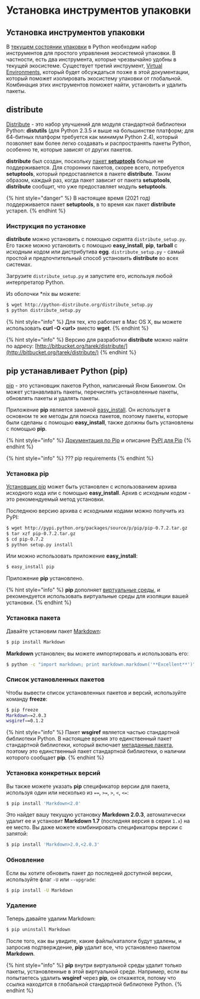 # Установка инструментов упаковки

## Установка инструментов упаковки

В [текущем состоянии упаковки](vvedenie-v-upakovku.md#tekushee-sostoyanie-upakovki) в Python необходим набор инструментов для простого управления экосистемой упаковки. В частности, есть два инструмента, которые чрезвычайно удобны в текущей экосистеме. Существует третий инструмент, [Virtual Environments](virtualnye-okruzheniya.md), который будет обсуждаться позже в этой документации, который поможет изолировать экосистему упаковки от глобальной. Комбинация этих инструментов поможет найти, установить и удалить пакеты.

## distribute

[Distribute](https://pypi.org/project/distribute/) - это набор улучшений для модуля стандартной библиотеки Python: **distutils** (для Python 2.3.5 и выше на большинстве платформ; для 64-битных платформ требуется как минимум Python 2.4), который позволяет вам более легко создавать и распространять пакеты Python, особенно те, которые зависят от других пакетов.

**distribute** был создан, поскольку [пакет **setuptools**](https://pypi.org/project/setuptools/) больше не поддерживается. Для сторонних пакетов, скорее всего, потребуется **setuptools**, который предоставляется в пакете **distribute**. Таким образом, каждый раз, когда пакет зависит от пакета **setuptools**, **distribute** сообщит, что уже предоставляет модуль **setuptools**.

{% hint style="danger" %}
В настоящее время (2021 год) поддерживается пакет **setuptools**, в то время как пакет **distribute** устарел.
{% endhint %}

### Инструкция по установке

**distribute** можно установить с помощью скрипта `distribute_setup.py`. Его также можно установить с помощью **easy\_install**, **pip**, **tarball** с исходным кодом или дистрибутива **egg**. `distribute_setup.py` - самый простой и предпочтительный способ установить **distribute** во всех системах.

Загрузите `distribute_setup.py` и запустите его, используя любой интерпретатор Python.

Из оболочки \*nix вы можете:

```bash
$ wget http://python-distribute.org/distribute_setup.py
$ python distribute_setup.py
```

{% hint style="info" %}
Для тех, кто работает в Mac OS X, вы можете использовать **curl -O \<url>** вместо **wget**.
{% endhint %}

{% hint style="info" %}
Версию для разработки **distribute** можно найти по адресу: [http://bitbucket.org/tarek/distribute/](http://bitbucket.org/tarek/distribute/)
{% endhint %}

## pip устанавливает Python (pip)

[pip](https://pypi.org/project/pip/) - это установщик пакетов Python, написанный Яном Бикингом. Он может устанавливать пакеты, перечислять установленные пакеты, обновлять пакеты и удалять пакеты.

Приложение **pip** является заменой [easy\_install](http://peak.telecommunity.com/DevCenter/EasyInstall). Он использует в основном те же методы для поиска пакетов, поэтому пакеты, которые были сделаны с помощью **easy\_install**, также должны быть установлены с помощью **pip**.

{% hint style="info" %}
[Документация по Pip](https://pip.pypa.io/en/stable/) и описание [PyPI для Pip](https://pypi.org/project/pip/)
{% endhint %}

{% hint style="info" %}
??? pip requirements
{% endhint %}

### Установка pip

[Установщик pip](https://pip.pypa.io/en/stable/installing/) может быть установлен с использованием архива исходного кода или с помощью **easy\_install**. Архив с исходным кодом - это рекомендуемый метод установки.

Последнюю версию архива с исходными кодами можно получить из PyPI:

```bash
$ wget http://pypi.python.org/packages/source/p/pip/pip-0.7.2.tar.gz
$ tar xzf pip-0.7.2.tar.gz
$ cd pip-0.7.2
$ python setup.py install
```

Или можно использовать приложение **easy\_install**:

```bash
$ easy_install pip
```

Приложение **pip** установлено.

{% hint style="info" %}
**pip** дополняет [виртуальные среды](virtualnye-okruzheniya.md), и рекомендуется использовать виртуальные среды для изоляции вашей установки.
{% endhint %}

### Установка пакета

Давайте установим пакет [Markdown](https://pypi.org/project/Markdown/):

```bash
$ pip install Markdown
```

**Markdown** установлен; вы можете импортировать и использовать его:

```bash
$ python -c "import markdown; print markdown.markdown('**Excellent**')"
```

### Список установленных пакетов

Чтобы вывести список установленных пакетов и версий, используйте команду **freeze**:

```bash
$ pip freeze
Markdown==2.0.3
wsgiref==0.1.2
```

{% hint style="info" %}
Пакет **wsgiref** является частью стандартной библиотеки Python. В настоящее время это единственный пакет стандартной библиотеки, который включает [метаданные пакета](https://www.python.org/dev/peps/pep-0314/), поэтому это единственный пакет стандартной библиотеки, о наличии которого сообщает **pip**.
{% endhint %}

### Установка конкретных версий

Вы также можете указать **pip** спецификатор версии для пакета, используя один или несколько из `==`, `>=`, `>`, `<`, `<=`:

```bash
$ pip install 'Markdown<2.0'
```

Это найдет вашу текущую установку **Markdown 2.0.3**, автоматически удалит ее и установит **Markdown 1.7** (последняя версия в серии `1.x`) на ее место. Вы даже можете комбинировать спецификаторы версии с запятой:

```bash
$ pip install 'Markdown>2.0,<2.0.3'
```

### Обновление

Если вы хотите обновить пакет до последней доступной версии, используйте флаг `-U` или `--upgrade`:

```bash
$ pip install -U Markdown
```

### Удаление

Теперь давайте удалим Markdown:

```bash
$ pip uninstall Markdown
```

После того, как вы увидите, какие файлы/каталоги будут удалены, и запросив подтверждение, **pip** удалит все, что установлено пакетом **Markdown**.

{% hint style="info" %}
**pip** внутри виртуальной среды удалит только пакеты, установленные в этой виртуальной среде. Например, если вы попытаетесь удалить **wsgiref** через **pip**, он откажется, потому что ссылка находится в глобальной стандартной библиотеке Python.
{% endhint %}
